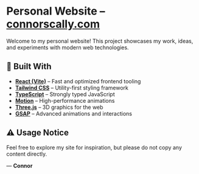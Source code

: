 # Personal Website – [connorscally.com](https://www.connorscally.com)

Welcome to my personal website! This project showcases my work, ideas, and experiments with modern web technologies.  

## 🚀 Built With  

- **[React (Vite)](https://vite.dev/)** – Fast and optimized frontend tooling  
- **[Tailwind CSS](https://tailwindcss.com/)** – Utility-first styling framework  
- **[TypeScript](https://www.typescriptlang.org/)** – Strongly typed JavaScript  
- **[Motion](https://motion.dev/)** – High-performance animations  
- **[Three.js](https://threejs.org/)** – 3D graphics for the web  
- **[GSAP](https://gsap.com/)** – Advanced animations and interactions  

## ⚠️ Usage Notice  

Feel free to explore my site for inspiration, but please do not copy any content directly.  

— **Connor**  
